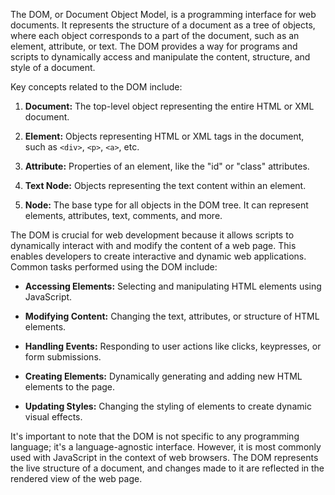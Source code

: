 The DOM, or Document Object Model, is a programming interface for web documents. It represents the structure of a document as a tree of objects, where each object corresponds to a part of the document, such as an element, attribute, or text. The DOM provides a way for programs and scripts to dynamically access and manipulate the content, structure, and style of a document.

Key concepts related to the DOM include:

1. **Document:** The top-level object representing the entire HTML or XML document.

2. **Element:** Objects representing HTML or XML tags in the document, such as `<div>`, `<p>`, `<a>`, etc.

3. **Attribute:** Properties of an element, like the "id" or "class" attributes.

4. **Text Node:** Objects representing the text content within an element.

5. **Node:** The base type for all objects in the DOM tree. It can represent elements, attributes, text, comments, and more.

The DOM is crucial for web development because it allows scripts to dynamically interact with and modify the content of a web page. This enables developers to create interactive and dynamic web applications. Common tasks performed using the DOM include:

- **Accessing Elements:** Selecting and manipulating HTML elements using JavaScript.
  
- **Modifying Content:** Changing the text, attributes, or structure of HTML elements.
  
- **Handling Events:** Responding to user actions like clicks, keypresses, or form submissions.
  
- **Creating Elements:** Dynamically generating and adding new HTML elements to the page.
  
- **Updating Styles:** Changing the styling of elements to create dynamic visual effects.

It's important to note that the DOM is not specific to any programming language; it's a language-agnostic interface. However, it is most commonly used with JavaScript in the context of web browsers. The DOM represents the live structure of a document, and changes made to it are reflected in the rendered view of the web page.